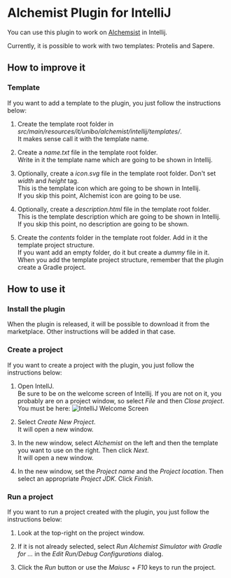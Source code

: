 Alchemist Plugin for IntelliJ
=============================

You can use this plugin to work on [Alchemsist](https://github.com/AlchemistSimulator/Alchemist) in Intellij.

Currently, it is possible to work with two templates: Protelis and Sapere.

How to improve it
-----------------

### Template

If you want to add a template to the plugin, you just follow the instructions below:

1. Create the template root folder in _src/main/resources/it/unibo/alchemist/intellij/templates/_.  
It makes sense call it with the template name.

2. Create a _name.txt_ file in the template root folder.  
Write in it the template name which are going to be shown in Intellij.

3. Optionally, create a _icon.svg_ file in the template root folder. Don't set _width_ and _height_ tag.  
This is the template icon which are going to be shown in Intellij.  
If you skip this point, Alchemist icon are going to be use.

4. Optionally, create a _description.html_ file in the template root folder.  
This is the template description which are going to be shown in Intellij.  
If you skip this point, no description are going to be shown.

5. Create the _contents_ folder in the template root folder. Add in it the template project structure.  
If you want add an empty folder, do it but create a _dummy_ file in it.  
When you add the template project structure, remember that the plugin create a Gradle project.

How to use it
-------------

### Install the plugin

When the plugin is released, it will be possible to download it from the marketplace. Other instructions will be added in that case.

### Create a project

If you want to create a project with the plugin, you just follow the instructions below:

1. Open IntellJ.  
Be sure to be on the welcome screen of Intellij. If you are not on it, you probably are on a project window, so select _File_ and then _Close project_.    
You must be here: ![IntelliJ Welcome Screen](https://www.jetbrains.com/help/img/idea/2018.2/ideaWelcomeScreen.png)

2. Select _Create New Project_.  
It will open a new window.

3. In the new window, select _Alchemist_ on the left and then the template you want to use on the right. Then click _Next_.  
It will open a new window.

4. In the new window, set the _Project name_ and the _Project location_. Then select an appropriate _Project JDK_. Click _Finish_.

### Run a project

If you want to run a project created with the plugin, you just follow the instructions below:

1. Look at the top-right on the project window.
 
2. If it is not already selected, select _Run Alchemist Simulator with Gradle for ..._ in the _Edit Run/Debug Configurations_ dialog.

3. Click the _Run_ button or use the _Maiusc_ + _F10_ keys to run the project.